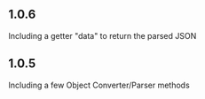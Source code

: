 ## 1.0.6

Including a getter "data" to return the parsed JSON

## 1.0.5

Including a few Object Converter/Parser methods